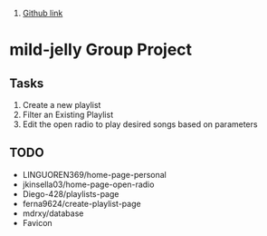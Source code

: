 1. [Github link](https://github.com/mdrxy/mild-jelly)
# mild-jelly Group Project

## Tasks

1. Create a new playlist
2. Filter an Existing Playlist
3. Edit the open radio to play desired songs based on parameters

## TODO

* LINGUOREN369/home-page-personal
* jkinsella03/home-page-open-radio
* Diego-428/playlists-page
* ferna9624/create-playlist-page
* mdrxy/database
* Favicon
